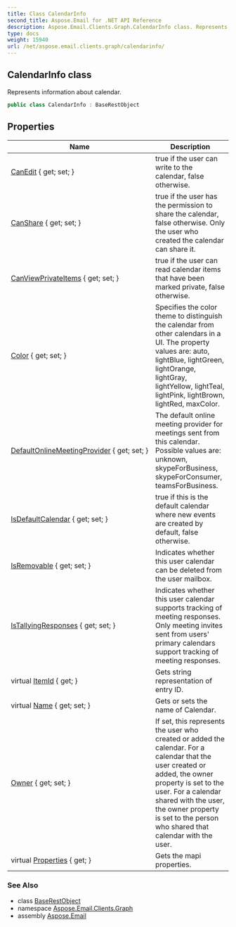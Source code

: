 ```yaml
---
title: Class CalendarInfo
second_title: Aspose.Email for .NET API Reference
description: Aspose.Email.Clients.Graph.CalendarInfo class. Represents information about calendar
type: docs
weight: 15940
url: /net/aspose.email.clients.graph/calendarinfo/
---
```

## CalendarInfo class

Represents information about calendar.

```csharp
public class CalendarInfo : BaseRestObject
```

## Properties

| Name | Description |
| --- | --- |
| [CanEdit](../../aspose.email.clients.graph/calendarinfo/canedit/) { get; set; } | true if the user can write to the calendar, false otherwise. |
| [CanShare](../../aspose.email.clients.graph/calendarinfo/canshare/) { get; set; } | true if the user has the permission to share the calendar, false otherwise. Only the user who created the calendar can share it. |
| [CanViewPrivateItems](../../aspose.email.clients.graph/calendarinfo/canviewprivateitems/) { get; set; } | true if the user can read calendar items that have been marked private, false otherwise. |
| [Color](../../aspose.email.clients.graph/calendarinfo/color/) { get; set; } | Specifies the color theme to distinguish the calendar from other calendars in a UI. The property values are: auto, lightBlue, lightGreen, lightOrange, lightGray, lightYellow, lightTeal, lightPink, lightBrown, lightRed, maxColor. |
| [DefaultOnlineMeetingProvider](../../aspose.email.clients.graph/calendarinfo/defaultonlinemeetingprovider/) { get; set; } | The default online meeting provider for meetings sent from this calendar. Possible values are: unknown, skypeForBusiness, skypeForConsumer, teamsForBusiness. |
| [IsDefaultCalendar](../../aspose.email.clients.graph/calendarinfo/isdefaultcalendar/) { get; set; } | true if this is the default calendar where new events are created by default, false otherwise. |
| [IsRemovable](../../aspose.email.clients.graph/calendarinfo/isremovable/) { get; set; } | Indicates whether this user calendar can be deleted from the user mailbox. |
| [IsTallyingResponses](../../aspose.email.clients.graph/calendarinfo/istallyingresponses/) { get; set; } | Indicates whether this user calendar supports tracking of meeting responses. Only meeting invites sent from users' primary calendars support tracking of meeting responses. |
| virtual [ItemId](../../aspose.email.clients.graph/calendarinfo/itemid/) { get; } | Gets string representation of entry ID. |
| virtual [Name](../../aspose.email.clients.graph/calendarinfo/name/) { get; set; } | Gets or sets the name of Calendar. |
| [Owner](../../aspose.email.clients.graph/calendarinfo/owner/) { get; set; } | If set, this represents the user who created or added the calendar. For a calendar that the user created or added, the owner property is set to the user. For a calendar shared with the user, the owner property is set to the person who shared that calendar with the user. |
| virtual [Properties](../../aspose.email.clients.graph/baserestobject/properties/) { get; } | Gets the mapi properties. |

### See Also

* class [BaseRestObject](../baserestobject/)
* namespace [Aspose.Email.Clients.Graph](../../aspose.email.clients.graph/)
* assembly [Aspose.Email](../../)


